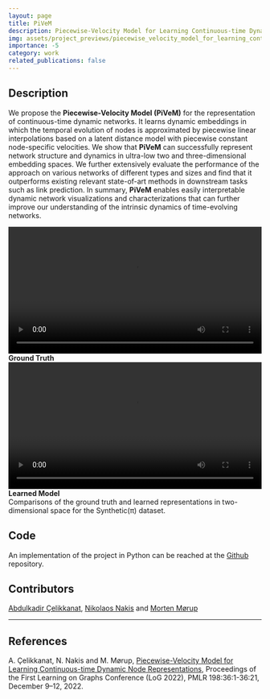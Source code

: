 ```yaml
---
layout: page
title: PiVeM
description: Piecewise-Velocity Model for Learning Continuous-time Dynamic Node Representations
img: assets/project_previews/piecewise_velocity_model_for_learning_continuous_time_dynamic_node_representations.gif
importance: -5
category: work
related_publications: false
---
```


## Description
We propose the **Piecewise-Velocity Model (PiVeM)** for the representation of continuous-time dynamic networks. It learns dynamic embeddings in which the temporal evolution of nodes is approximated by piecewise linear interpolations based on a latent distance model with piecewise constant node-specific velocities. We show that **PiVeM** can successfully represent network structure and dynamics in ultra-low two and three-dimensional embedding spaces. We further extensively evaluate the performance of the approach on various networks of different types and sizes and find that it outperforms existing relevant state-of-art methods in downstream tasks such as link prediction. In summary, **PiVeM** enables easily interpretable dynamic network visualizations and characterizations that can further improve our understanding of the intrinsic dynamics of time-evolving networks.

<div class="row">
    <div class="col-sm mt-5 mt-md-0">
        <video width="100%;" controls>
        <source src="/assets/projects/piecewise_velocity_model_for_learning_continuous_time_dynamic_node_representations/synthetic_pi_ground_truth.mp4" type="video/mp4">
        Your browser does not support the video tag.
        </video>
        <div class="caption"><b>Ground Truth</b></div>
    </div>
    <div class="col-sm mt-5 mt-md-0">
        <video width="100%" controls>
        <source src="/assets/projects/piecewise_velocity_model_for_learning_continuous_time_dynamic_node_representations/synthetic_pi_learned_model.mp4" type="video/mp4">
        Your browser does not support the video tag.
        </video>
        <div class="caption"><b>Learned Model</b></div>
    </div>
</div>
<div class="caption">
Comparisons of the ground truth and learned representations in two-dimensional space for the Synthetic(π) dataset.
</div>

## Code
An implementation of the project in Python can be reached at the [Github](https://github.com/abdcelikkanat/pivem) repository.

## Contributors
[Abdulkadir Çelikkanat](http://abdcelikkanat.github.io/), [Nikolaos Nakis](https://github.com/Nicknakis) and [Morten Mørup](http://www.mortenmorup.dk/)

---
## References
A. Çelikkanat, N. Nakis and M. Mørup, [Piecewise-Velocity Model for Learning Continuous-time Dynamic Node Representations](https://proceedings.mlr.press/v198/celikkanat22a.html), Proceedings of the First Learning on Graphs Conference (LoG 2022), PMLR 198:36:1-36:21, December 9–12, 2022.